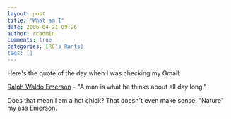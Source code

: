 ```yaml
---
layout: post
title: "What am I"
date: 2006-04-21 09:26
author: rcadmin
comments: true
categories: [RC's Rants]
tags: []
---
```

Here's the quote of the day when I was checking my Gmail:

<a onclick="return top.js._AD_GoTo(window,event,this,1,'fr','6405517509031307174','5')" class="lc" target="_blank" href="http://www.brainyquote.com/quotes/authors/r/ralph_waldo_emerson.html">Ralph Waldo Emerson</a><span class="g"> - "A man is what he thinks about all day long."</span>

Does that mean I am a hot chick? That doesn't even make sense. "Nature" my ass Emerson.

